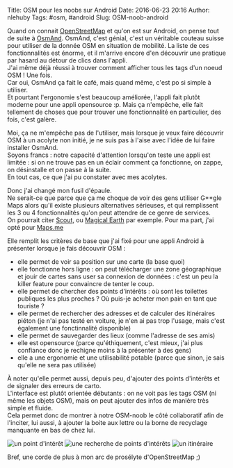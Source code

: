 Title: OSM pour les noobs sur Android
Date: 2016-06-23 20:16
Author: nlehuby
Tags: #osm, #android
Slug: OSM-noob-android

Quand on connait [OpenStreetMap](http://openstreetmap.org/) et qu'on est sur Android, on pense tout de suite à [OsmAnd](http://osmand.net/).
OsmAnd, c'est génial, c'est un véritable couteau suisse pour utiliser de la donnée OSM en situation de mobilité. La liste de ces fonctionnalités est énorme, et il m'arrive encore d'en découvrir une pratique par hasard au détour de clics dans l'appli.<br>
J'ai même déjà réussi à trouver comment afficher tous les tags d'un noeud OSM ! Une fois.<br>
Car oui, OsmAnd ça fait le café, mais quand même, c'est po si simple à utiliser.<br>
Et pourtant l'ergonomie s'est beaucoup améliorée, l'appli fait plutôt moderne pour une appli opensource :p. Mais ça n'empêche, elle fait tellement de choses que pour trouver une fonctionnalité en particulier, des fois, c'est galère.

Moi, ça ne m'empêche pas de l'utiliser, mais lorsque je veux faire découvrir OSM à un acolyte non initié, je ne suis pas à l'aise avec l'idée de lui faire installer OsmAnd.<br>
Soyons francs : notre capacité d'attention lorsqu'on teste une appli est limitée : si on ne trouve pas en un éclair comment ça fonctionne, on zappe, on désinstalle et on passe à la suite.<br>
En tout cas, ce que j'ai pu constater avec mes acolytes.

Donc j'ai changé mon fusil d'épaule.<br>
Ne serait-ce que parce que ça me choque de voir des gens utiliser G**gle Maps alors qu'il existe plusieurs alternatives sérieuses, et qui remplissent les 3 ou 4 fonctionnalités qu'on peut attendre de ce genre de services.<br>
On pourrait citer [Scout](http://www.scoutgps.com/osm), ou [Magical Earth](https://play.google.com/store/apps/details?id=com.generalmagic.magicearth) par exemple. Pour ma part, j'ai opté pour [Maps.me](http://maps.me/en/home)

Elle remplit les critères de base que j'ai fixé pour une appli Android à présenter lorsque je fais découvrir OSM :

* elle permet de voir sa position sur une carte (la base quoi)
* elle fonctionne hors ligne : on peut télécharger une zone géographique et jouir de cartes sans user sa connexion de données : c'est un peu la killer feature pour  convaincre de tenter le coup.
* elle permet de chercher des points d'intérêts : où sont les toilettes publiques les plus proches ? Où puis-je acheter mon pain en tant que touriste ?
* elle permet de rechercher des adresses et de calculer des itinéraires piéton (je n'ai pas testé en voiture, je n'en ai pas trop l'usage, mais c'est également une fonctinnalité disponible)
* elle permet de sauvegarder des lieux (comme l'adresse de ses amis)
* elle est opensource (parce qu'éthiquement, c'est mieux, j'ai plus confiance donc je rechigne moins à la présenter à des gens)
* elle a une ergonomie et une utilisabilité potable (parce que sinon, je sais qu'elle ne sera pas utilisée)


À noter qu'elle permet aussi, depuis peu, d'ajouter des points d'intérêts et de signaler des erreurs de carto.<br>
L'interface est plutôt orientée débutants : on ne voit pas les tags OSM (ni même les objets OSM), mais on peut ajouter des infos de manière très simple et fluide.<br>
Cela permet donc de montrer à notre OSM-noob le côté collaboratif afin de l'inciter, lui aussi, à ajouter la boite aux lettre ou la borne de recyclage manquante en bas de chez lui.

![un point d'intérêt]({attach}images/20160623_mapsme/poi.png)
![une recherche de points d'intérêts]({attach}images/20160623_mapsme/recherche_poi.png)
![un itinéraire]({attach}images/20160623_mapsme/iti.png)

Bref, une corde de plus à mon arc de prosélyte d'OpenStreetMap ;)
